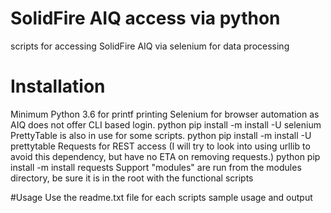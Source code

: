 # SolidFire AIQ access via python
  scripts for accessing SolidFire AIQ via selenium for data processing

# Installation
  Minimum Python 3.6 for printf printing
	Selenium for browser automation as AIQ does not offer CLI based login.
		python pip install -m install -U selenium
	PrettyTable is also in use for some scripts.
		python pip install -m install -U prettytable
	Requests for REST access (I will try to look into using urllib to avoid this dependency, but have no ETA on removing requests.)
		python pip install -m install requests
  Support "modules" are run from the modules directory, be sure it is in the root with the functional scripts

#Usage
  Use the readme.txt file for each scripts sample usage and output
